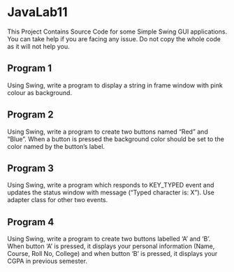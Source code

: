 # JavaLab11

This Project Contains Source Code for some Simple Swing GUI applications. You can take help if you are facing any issue. Do not copy the whole code as it will not help you.

## Program 1
Using Swing, write a program to display a string in frame window with pink colour as background. 

## Program 2
Using Swing, write a program to create two buttons named “Red” and “Blue”. When a button is pressed the background color should be set to the color named by the button’s label.

## Program 3
Using Swing, write a program which responds to KEY_TYPED event and updates the status window with message (“Typed character is: X”). Use adapter class for other two events.

## Program 4
Using Swing, write a program to create two buttons labelled ‘A’ and ‘B’. When button ‘A’ is pressed, it displays your personal information (Name, Course, Roll No, College) and when button ‘B’ is pressed, it displays your CGPA in previous semester.
